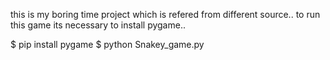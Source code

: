 this is my boring time project which is refered from different source..
to run this game its necessary to install pygame..

$ pip install pygame
$ python Snakey_game.py
